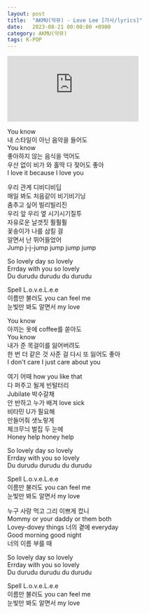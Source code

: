 ```yaml
---
layout: post
title:  "AKMU(악뮤) - Love Lee [가사/lyrics]"
date:   2023-08-21 00:00:00 +0900
category: AKMU(악뮤)
tags: K-POP
---
```


<div class="youtube-iframe-container iframe-16-to-9">
    <iframe src="https://www.youtube.com/embed/EIz09kLzN9k" title="AKMU - Love Lee" frameborder="0" allow="accelerometer; autoplay; clipboard-write; encrypted-media; gyroscope; picture-in-picture; web-share" allowfullscreen></iframe>

</div>

You know  
내 스타일이 아닌 음악을 들어도  
You know  
좋아하지 않는 음식을 먹어도  
우산 없이 비가 와 홀딱 다 젖어도 좋아  
I love it because I love you

우리 관계 디비디비딥  
매일 봐도 처음같이 비기비기닝  
춤추고 싶어 빌리빌리진  
우리 앞 우리 옆 시기시기질투  
자유로운 날갯짓 훨훨훨  
꽃송이가 나를 삼킬 걸  
알면서 난 뛰어들었어  
Jump j-j-jump jump jump jump

So lovely day so lovely  
Errday with you so lovely  
Du durudu durudu du durudu

Spell L.o.v.e.L.e.e  
이름만 불러도 you can feel me  
눈빛만 봐도 알면서 my love

You know  
아끼는 옷에 coffee를 쏟아도  
You know  
내가 준 목걸이를 잃어버려도  
한 번 더 같은 것 사준 걸 다시 또 잃어도 좋아  
I don't care I just care about you

여기 어때 how you like that  
다 퍼주고 될게 빈털터리  
Jubilate 박수갈채  
안 반하고 누가 배겨 love sick  
비타민 U가 필요해  
만들어줘 샛노랗게  
체크무늬 벌집 두 눈에  
Honey help honey help

So lovely day so lovely  
Errday with you so lovely  
Du durudu durudu du durudu

Spell L.o.v.e.L.e.e  
이름만 불러도 you can feel me  
눈빛만 봐도 알면서 my love

누구 사랑 먹고 그리 이쁘게 컸니  
Mommy or your daddy or them both  
Lovey-dovey things 너의 곁에 everyday  
Good morning good night  
너의 이름 부를 때

So lovely day so lovely  
Errday with you so lovely  
Du durudu durudu du durudu

Spell L.o.v.e.L.e.e  
이름만 불러도 you can feel me  
눈빛만 봐도 알면서 my love